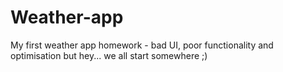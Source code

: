 # Weather-app


My first weather app homework - bad UI, poor functionality and optimisation but hey... we all start somewhere ;)

